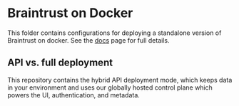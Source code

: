 # Braintrust on Docker

This folder contains configurations for deploying a standalone version of
Braintrust on docker. See the
[docs](https://www.braintrustdata.com/docs/self-hosting/docker) page for full
details.

## API vs. full deployment

This repository contains the hybrid API deployment mode, which keeps data in your environment and uses our globally hosted control plane which powers the UI, authentication, and metadata.
